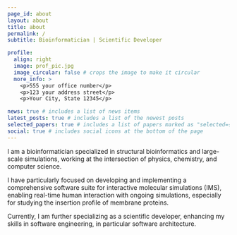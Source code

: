 ```yaml
---
page_id: about
layout: about
title: about
permalink: /
subtitle: Bioinformatician | Scientific Developer

profile:
  align: right
  image: prof_pic.jpg
  image_circular: false # crops the image to make it circular
  more_info: >
    <p>555 your office number</p>
    <p>123 your address street</p>
    <p>Your City, State 12345</p>

news: true # includes a list of news items
latest_posts: true # includes a list of the newest posts
selected_papers: true # includes a list of papers marked as "selected={true}"
social: true # includes social icons at the bottom of the page
---
```


I am a bioinformatician specialized in structural bioinformatics and large-scale
simulations, working at the intersection of physics, chemistry, and computer 
science. 

I have particularly focused on developing and implementing a 
comprehensive software suite for interactive molecular simulations (IMS), 
enabling real-time human interaction with ongoing simulations, especially for 
studying the insertion profile of membrane proteins. 

Currently, I am further 
specializing as a scientific developer, enhancing my skills in software 
engineering, in particular software architecture.


